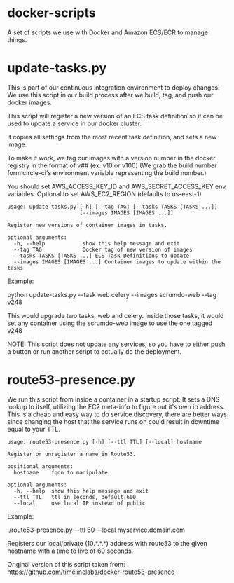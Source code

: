 # docker-scripts
A set of scripts we use with Docker and Amazon ECS/ECR to manage things.


# update-tasks.py

This is part of our continuous integration environment to deploy changes.  We use this script in our build process after we
build, tag, and push our docker images.

This script will register a new version of an ECS task definition so it can be used to update a service in our docker cluster.

It copies all settings from the most recent task definition, and sets a new image.

To make it work, we tag our images with a version number in the docker registry in the format of v## (ex. v10 or v100)  (We grab the build number form circle-ci's environment variable representing the build number.)

You should set AWS_ACCESS_KEY_ID and AWS_SECRET_ACCESS_KEY env variables.  Optional to set AWS_EC2_REGION (defaults to us-east-1)

```
usage: update-tasks.py [-h] [--tag TAG] [--tasks TASKS [TASKS ...]]
                       [--images IMAGES [IMAGES ...]]

Register new versions of container images in tasks.

optional arguments:
  -h, --help            show this help message and exit
  --tag TAG             Docker tag of new version of images
  --tasks TASKS [TASKS ...] ECS Task Definitions to update
  --images IMAGES [IMAGES ...] Container images to update within the tasks

```                        

Example:

python update-tasks.py --task web celery --images scrumdo-web --tag v248

This would upgrade two tasks, web and celery.  Inside those tasks, it would set any container using the scrumdo-web image
to use the one tagged v248

NOTE: This script does not update any services, so you have to either push a button or run another script to actually do the deployment.

# route53-presence.py

We run this script from inside a container in a startup script.  It sets a DNS lookup to itself, utilizing the EC2 meta-info to figure out it's own ip address.  This is a cheap and easy way to do service discovery, there are better ways since changing the host that
the service runs on could result in downtime equal to your TTL.

```
usage: route53-presence.py [-h] [--ttl TTL] [--local] hostname

Register or unregister a name in Route53.

positional arguments:
  hostname    fqdn to manipulate

optional arguments:
  -h, --help  show this help message and exit
  --ttl TTL   ttl in seconds, default 600
  --local     use local IP instead of public
```  


Example:

./route53-presence.py --ttl 60 --local myservice.domain.com

Registers our local/private (10.\*.\*.\*) address with route53 to the given hostname with a time to live of 60 seconds.

Original version of this script taken from: https://github.com/timelinelabs/docker-route53-presence
